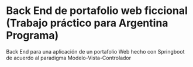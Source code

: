 # Back End de portafolio web ficcional (Trabajo práctico para Argentina Programa)

Back End para una aplicación de un portafolio Web hecho con Springboot de acuerdo al paradigma Modelo-Vista-Controlador

